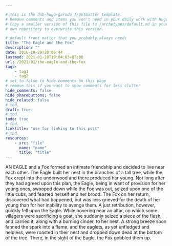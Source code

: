 ```yaml
---

# This is the dnb-hugo-garuda frontmatter template. 
# Remove comments and items you won't need in your daily work with Hugo.
# Copy a smaller version of this file to /archetypes/default.md in your
# own repository to overwrite this version.

# default front matter that you probably always need:
title: "The Eagle and the Fox"
description: ""
date: 2016-10-29T20:06:44
lastmod: 2021-01-20T19:04:03+07:00
url: /2021/01/the-eagle-and-the-fox
tags:
    - tag1
    - tag2
# set to false to hide comments on this page
# remove this if you want to show comments for less clutter
hide_comments: false
hide_sharebuttons: false
hide_related: false
# tbd.
draft: true
# tbd.
todo: true
# tbd.
linktitle: "use for linking to this post"
# tbd.
resources:
    - src: "file"
      name: "name"
      title: "title"
---
```

AN EAGLE and a Fox formed an intimate friendship and decided to live near each other. The Eagle built her nest in the branches of a tall tree, while the Fox crept into the underwood and there produced her young. Not long after they had agreed upon this plan, the Eagle, being in want of provision for her young ones, swooped down while the Fox was out, seized upon one of the little cubs, and feasted herself and her brood. The Fox on her return, discovered what had happened, but was less grieved for the death of her young than for her inability to avenge them. A just retribution, however, quickly fell upon the Eagle. While hovering near an altar, on which some villagers were sacrificing a goat, she suddenly seized a piece of the flesh, and carried it, along with a burning cinder, to her nest. A strong breeze soon fanned the spark into a flame, and the eaglets, as yet unfledged and helpless, were roasted in their nest and dropped down dead at the bottom of the tree. There, in the sight of the Eagle, the Fox gobbled them up.

